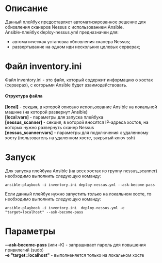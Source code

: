# Описание
Данный плейбук предоставляет автоматизированное решение для обновления сканеров Nessus с использованием Ansible.  
Ansible-плейбук deploy-nessus.yml предназначен для:  
- автоматическая установка обновления сканера Nessus;
- развертывание на одном иди нескольких целевых серверах;  

# Файл inventory.ini  
Файл inventory.ini - это файл, который содержит информацию о хостах (серверах), с которыми Ansible будет взаимодействовать.  

#### Структура файла  
**[local]** - секция, в которой описано использование Ansible на локальной машине (на которой развернут Ansible)  
**[local:vars]** - параметры для запуска плейбука  
**[nessus_scanner]** - секция, в которой вносятся IP-адреса хостов, на которых нужно развернуть сканер Nessus  
**[nessus_scanner:vars]** - параметры для подключения к удаленному хосту (пользователь на удаленном хосте, закрытый ключ ssh)  
  
# Запуск  
Для запуска плейбука Ansible (на всех хостах из группу nessus_scanner) необходимо выполнить следующую команду:  
```
ansible-playbook -i inventory.ini deploy-nessus.yml --ask-become-pass
```   
Если данный плейбук нужно запустить только на локальном хосте, то необходимо выполнить следующую команду:  
```
ansible-playbook -i inventory.ini  deploy-nessus.yml -e "target=localhost" --ask-become-pass
```  

# Параметры  
**--ask-become-pass** (или -K) - запрашивает пароль для повышения привилегий (sudo)  
**-e "target=localhost"** - выполненяется только на локальном хосте   
